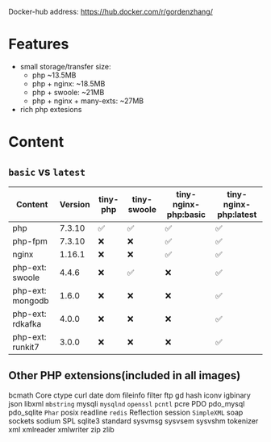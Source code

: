 Docker-hub address: https://hub.docker.com/r/gordenzhang/

# Features
* small storage/transfer size:  
    * php ~13.5MB
    * php + nginx: ~18.5MB
    * php + swoole: ~21MB
    * php + nginx + many-exts: ~27MB
* rich php extesions

# Content
## `basic` vs `latest`

Content|Version|tiny-php|tiny-swoole|tiny-nginx-php:basic|tiny-nginx-php:latest
-|-|-|-|-|-
php|7.3.10|✅|✅|✅|✅
php-fpm|7.3.10|❌|❌|✅|✅
nginx|1.16.1|❌|❌|✅|✅
php-ext: swoole|4.4.6|❌|✅|❌|✅
php-ext: mongodb|1.6.0|❌|❌|❌|✅
php-ext: rdkafka|4.0.0|❌|❌|❌|✅
php-ext: runkit7|3.0.0|❌|❌|❌|✅

## Other PHP extensions(included in all images)
bcmath
Core
ctype
curl
date
dom
fileinfo
filter
ftp
gd
hash
iconv
igbinary
json
libxml
`mbstring`
mysqli
`mysqlnd`
`openssl`
`pcntl`
pcre
PDO
pdo_mysql
pdo_sqlite
`Phar`
posix
readline
`redis`
Reflection
session
`SimpleXML`
soap
sockets
sodium
SPL
sqlite3
standard
sysvmsg
sysvsem
sysvshm
tokenizer
xml
xmlreader
xmlwriter
zip
zlib